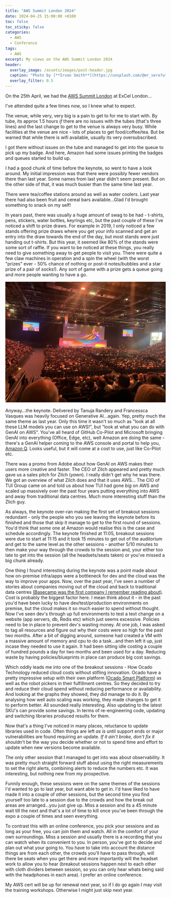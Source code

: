 ```yaml
---
title: "AWS Summit London 2024"
date: 2024-04-25 15:00:00 +0100
toc: false
toc_sticky: false
categories:
  - AWS
  - Conference
tags:
  - AWS
excerpt: My views on the AWS Summit London 2024
header: 
  overlay_image: /assets/images/post-header.jpg
  caption: "Photo by [**Irvan Smith**](https://unsplash.com/@mr_vero?utm_source=unsplash&utm_medium=referral&utm_content=creditCopyText) on [**Unsplash**](https://unsplash.com)"
  overlay_filter: 0.5
---
```

On the 25th April, we had the [AWS Summit London](https://aws.amazon.com/events/summits/emea/london/) at ExCel London...

I've attended quite a few times now, so I knew what to expect.

The venue, while very, very big is a pain to get to for me to start with. By tube, its approx 1.5 hours *if* there are no issues with the tubes (that's three lines) and the last change to get to the venue is always very busy. While facilities at the venue are nice - lots of places to get food/coffee/tea. But be warned that while there is wifi available, usually its very oversubscribed.

I got there without issues on the tube and managed to get into the queue to pick up my badge. And here, Amazon had some issues printing the badges and queues started to build up.

I had a good chunk of time before the keynote, so went to have a look around. My initial impression was that there were possibly fewer vendors there than last year. Some names from last year didn't seem present. But on the other side of that, it was much busier than the same time last year.

There were tea/coffee stations around as well as water coolers. Last year there had also been fruit and cereal bars available...Glad I'd brought something to snack on my self!

In years past, there was usually a huge amount of swag to be had - t-shirts, pens, stickers, water bottles, keyrings etc, but the past couple of these I've noticed a shift to prize draws. For example in 2019, I only noticed a few stands offering prize draws where you get your info scanned and get an entry into the draw towards the end of the day, but most stands were just handing out t-shirts. But this year, it seemed like 80% of the stands were some sort of raffle. If you want to be noticed at these things, you really need to give something away to get people to visit you. There were quite a few claw machines in operation and a spin the wheel (with the worst "prizes" ever - 50% chance of nothing or post-it notes/bubbles and a star prize of a pair of socks!). Any sort of game with a prize gets a queue going and more people wanting to have a go.

![Keynote](/assets/images/aws-24-london-keynote.jpg)

Anyway...the keynote. Delivered by Tanuja Randery and Francessca Vasques was heavily focused on Generative AI...again. Yep, pretty much the same theme as last year. Only this time it wasn't so much as "look at all these LLM models you can use on AWS!", but "look at what you can do with GenAI on AWS". You've all heard of GitHub Co-Pilot and Microsoft bringing GenAI into everything (Office, Edge, etc), well Amazon are doing the same - there's a GenAI helper coming to the AWS console and portal to help you, [Amazon Q](https://aws.amazon.com/q/). Looks useful, but it will come at a cost to use, just like Co-Pilot etc.

There was a promo from Adobe about how GenAI on AWS makes their users more creative and faster. The CEO of Zilch appeared and pretty much gave us a sales pitch for Zilch (*yawn*). I really didn't get why he was there. We got an overview of what Zilch does and that it uses AWS... The CIO of TUI Group came on and told us about how TUI had gone *big* on AWS and scaled up massively over the past four years putting everything into AWS and away from traditional data centres. Much more interesting stuff than the Zlich guy.

As always, the keynote over-ran making the first set of breakout sessions redundant - only the people who you see leaving the keynote before its finished and those that skip it manage to get to the first round of sessions. You'd think that some one at Amazon would realise this is the case and schedule accordingly. The keynote finished at 11:05, breakout sessions were due to start at 11:15 and it took 15 minutes to get out of the auditorium and get to the same level as the other sessions - another 5/10 minutes to then make your way through the crowds to the session and, your either too late to get into the session (all the headsets/seats taken) or you've missed a big chunk already.

One thing I found interesting during the keynote was a point made about how on-premise infra/apps were a bottleneck for dev and the cloud was the way to improve your apps. Now, over the past year, I've seen a number of stories about companies moving out of the cloud and back to traditional data centres [(Basecamp was the first company I remember reading about)](https://basecamp.com/cloud-exit). Cost is probably the biggest factor here. I mean think about it - in the past you'd have been lucky to have dev/test/production environments on premise, but the cloud makes it so much easier to spend without thought. Now I've seen dev's through up full environments to test a text change on a website (app servers, db, Redis etc) which just seems excessive. Policies need to be in place to prevent dev's wasting money. At one job, I was asked to tag all resources and figure out why their costs were so high for the past two months. After a bit of digging around, someone had created a VM with a massive amount of memory and cpu to do a task...and then left it up, just incase they needed to use it again. It had been sitting idle costing a couple of hundred pounds a day for two months and been used for a day. Reducing waste by having policies/blueprints in place can produce big cost savings.

Which oddly leads me into one of the breakout sessions - How Ocado Technology reduced cloud costs without stifling innovation. Ocado have a pretty impressive setup with their own platform ([Ocado Smart Platform](https://www.ocadogroup.com/osp/ocado-smart-platform/)) as well as the robot pickers in their fulfillment centres. So they decided to try and reduce their cloud spend without reducing performance or availability. And looking at the graphs they showed, they did manage to do it. By analysing how well auto scaling was working, they made changes to get it to perform better. All sounded really interesting. Also updating to the latest SKU's can provide some savings. In terms of re-engineering code, updating and switching libraries produced results for them.

Now that's a thing I've noticed in many places, reluctance to update libraries used in code. Often things are left *as is* until support ends or major vulnerabilities are found requiring an update. *If it ain't broke, don't fix it* shouldn't be the way you decide whether or not to spend time and effort to update when new versions become available.

The only other session that I managed to get into was about observability. It was pretty much straight forward stuff about using the right measurements to set the right alerts, combining alerts to reduce the numbers etc. It was interesting, but nothing new from my prospective.

Funnily enough, these sessions were on the same themes of the sessions I'd wanted to go to last year, but want able to get in. I'd have liked to have made it into a couple of other sessions, but the second time you find yourself too late to a session due to the crowds and how the break out areas are arranged...you just give up. Miss a session and its a 45 minute wait till the next and that's a lot of time to kill once you've been through the expo a couple of times and seen everything.

To contrast this with an online conference, you pick your sessions and as long as your free, you can join them and watch. All in the comfort of your own surroundings. Miss a session and usually there is a recording that you can watch when its convenient to you. In person, you've got to decide and plan out what your going to. You have to take into account the distance things are from each other, the crowds you'll have to pass through, will there be seats when you get there and more importantly will the headset work to allow you to hear (breakout sessions happen next to each other with cloth dividers between session, so you can only hear whats being said with the headphones in each area). I prefer an online conference.

My AWS cert will be up for renewal next year, so if I do go again I may visit the training workshops. Otherwise I might just skip next year.